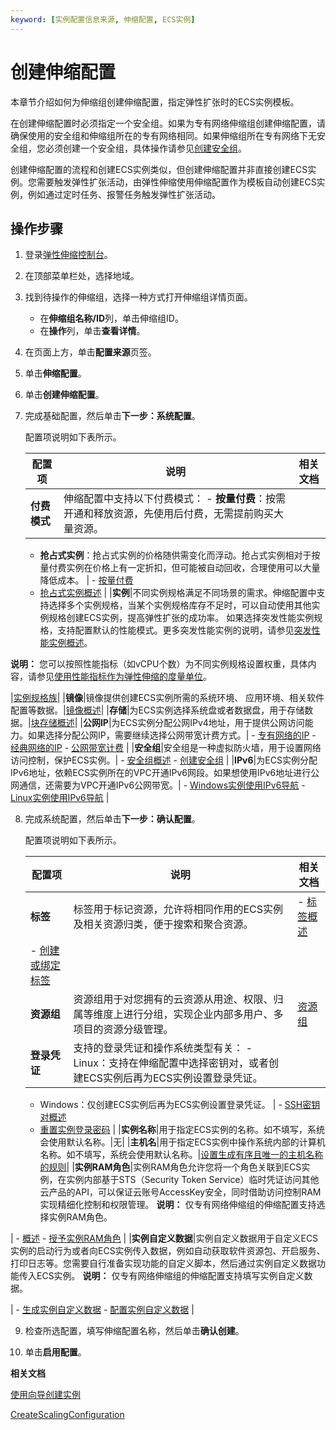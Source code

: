 ```yaml
---
keyword: [实例配置信息来源, 伸缩配置, ECS实例]
---
```


# 创建伸缩配置

本章节介绍如何为伸缩组创建伸缩配置，指定弹性扩张时的ECS实例模板。

在创建伸缩配置时必须指定一个安全组。如果为专有网络伸缩组创建伸缩配置，请确保使用的安全组和伸缩组所在的专有网络相同。如果伸缩组所在专有网络下无安全组，您必须创建一个安全组，具体操作请参见[创建安全组](/cn.zh-CN/安全/安全组/创建安全组.md)。

创建伸缩配置的流程和创建ECS实例类似，但创建伸缩配置并非直接创建ECS实例。您需要触发弹性扩张活动，由弹性伸缩使用伸缩配置作为模板自动创建ECS实例，例如通过定时任务、报警任务触发弹性扩张活动。

## 操作步骤

1.  登录[弹性伸缩控制台](https://essnew.console.aliyun.com/)。

2.  在顶部菜单栏处，选择地域。

3.  找到待操作的伸缩组，选择一种方式打开伸缩组详情页面。

    -   在**伸缩组名称/ID**列，单击伸缩组ID。
    -   在**操作**列，单击**查看详情**。
4.  在页面上方，单击**配置来源**页签。

5.  单击**伸缩配置**。

6.  单击**创建伸缩配置**。

7.  完成基础配置，然后单击**下一步：系统配置**。

    配置项说明如下表所示。

    |配置项|说明|相关文档|
    |---|--|----|
    |**付费模式**|伸缩配置中支持以下付费模式：     -   **按量付费**：按需开通和释放资源，先使用后付费，无需提前购买大量资源。
    -   **抢占式实例**：抢占式实例的价格随供需变化而浮动。抢占式实例相对于按量付费实例在价格上有一定折扣，但可能被自动回收，合理使用可以大量降低成本。
|    -   [按量付费](/cn.zh-CN/产品定价/计费方式/按量付费.md)
    -   [抢占式实例概述](/cn.zh-CN/实例/选择实例购买方式/抢占式实例/抢占式实例概述.md) |
    |**实例**|不同实例规格满足不同场景的需求。伸缩配置中支持选择多个实例规格，当某个实例规格库存不足时，可以自动使用其他实例规格创建ECS实例，提高弹性扩张的成功率。 如果选择突发性能实例规格，支持配置默认的性能模式。更多突发性能实例的说明，请参见[突发性能实例概述](/cn.zh-CN/实例/选择实例规格/突发型/突发性能实例概述.md)。

 **说明：** 您可以按照性能指标（如vCPU个数）为不同实例规格设置权重，具体内容，请参见[使用性能指标作为弹性伸缩的度量单位](/cn.zh-CN/最佳实践/使用性能指标作为弹性伸缩的度量单位.md)。

|[实例规格族](/cn.zh-CN/实例/实例规格族.md)|
    |**镜像**|镜像提供创建ECS实例所需的系统环境、 应用环境、相关软件配置等数据。|[镜像概述](/cn.zh-CN/镜像/镜像概述.md)|
    |**存储**|为ECS实例选择系统盘或者数据盘，用于存储数据。|[块存储概述](/cn.zh-CN/块存储/块存储介绍/块存储概述.md)|
    |**公网IP**|为ECS实例分配公网IPv4地址，用于提供公网访问能力。如果选择分配公网IP，需要继续选择公网带宽计费方式。|    -   [专有网络的IP](/cn.zh-CN/网络/实例IP地址介绍/专有网络的IP.md)
    -   [经典网络的IP](/cn.zh-CN/网络/实例IP地址介绍/经典网络的IP.md)
    -   [公网带宽计费](/cn.zh-CN/产品定价/计费项/公网带宽计费.md) |
    |**安全组**|安全组是一种虚拟防火墙，用于设置网络访问控制，保护ECS实例。|    -   [安全组概述](/cn.zh-CN/安全/安全组/安全组概述.md)
    -   [创建安全组](/cn.zh-CN/安全/安全组/创建安全组.md) |
    |**IPv6**|为ECS实例分配IPv6地址，依赖ECS实例所在的VPC开通IPv6网段。如果想使用IPv6地址进行公网通信，还需要为VPC开通IPv6公网带宽。|    -   [Windows实例使用IPv6导航](/cn.zh-CN/网络/配置IPv6地址/Windows实例配置IPv6地址/Windows实例使用IPv6导航.md)
    -   [Linux实例使用IPv6导航](/cn.zh-CN/网络/配置IPv6地址/Linux实例配置IPv6地址/Linux实例使用IPv6导航.md) |

8.  完成系统配置，然后单击**下一步：确认配置**。

    配置项说明如下表所示。

    |配置项|说明|相关文档|
    |---|--|----|
    |**标签**|标签用于标记资源，允许将相同作用的ECS实例及相关资源归类，便于搜索和聚合资源。|    -   [标签概述](/cn.zh-CN/标签与资源/标签/标签概述.md)
    -   [创建或绑定标签](/cn.zh-CN/标签与资源/标签/创建或绑定标签.md) |
    |**资源组**|资源组用于对您拥有的云资源从用途、权限、归属等维度上进行分组，实现企业内部多用户、多项目的资源分级管理。|[资源组](/cn.zh-CN/标签与资源/资源/资源组.md)|
    |**登录凭证**|支持的登录凭证和操作系统类型有关：     -   Linux：支持在伸缩配置中选择密钥对，或者创建ECS实例后再为ECS实例设置登录凭证。
    -   Windows：仅创建ECS实例后再为ECS实例设置登录凭证。
|    -   [SSH密钥对概述](/cn.zh-CN/安全/SSH密钥对/SSH密钥对概述.md)
    -   [重置实例登录密码](/cn.zh-CN/实例/管理实例/重置实例登录密码.md) |
    |**实例名称**|用于指定ECS实例的名称。如不填写，系统会使用默认名称。|无|
    |**主机名**|用于指定ECS实例中操作系统内部的计算机名称。如不填写，系统会使用默认名称。|[设置生成有序且唯一的主机名称的规则](/cn.zh-CN/最佳实践/设置生成有序且唯一的主机名称的规则.md)|
    |**实例RAM角色**|实例RAM角色允许您将一个角色关联到ECS实例，在实例内部基于STS（Security Token Service）临时凭证访问其他云产品的API，可以保证云账号AccessKey安全，同时借助访问控制RAM实现精细化控制和权限管理。 **说明：** 仅专有网络伸缩组的伸缩配置支持选择实例RAM角色。

|    -   [概述](/cn.zh-CN/安全/实例RAM角色/概述.md)
    -   [授予实例RAM角色](/cn.zh-CN/安全/实例RAM角色/授予实例RAM角色.md) |
    |**实例自定义数据**|实例自定义数据用于自定义ECS实例的启动行为或者向ECS实例传入数据，例如自动获取软件资源包、开启服务、打印日志等。您需要自行准备实现功能的自定义脚本，然后通过实例自定义数据功能传入ECS实例。 **说明：** 仅专有网络伸缩组的伸缩配置支持填写实例自定义数据。

|    -   [生成实例自定义数据](/cn.zh-CN/实例/管理实例/使用实例自定义数据/生成实例自定义数据.md)
    -   [配置实例自定义数据](/cn.zh-CN/实例/管理实例/使用实例自定义数据/配置实例自定义数据.md) |

9.  检查所选配置，填写伸缩配置名称，然后单击**确认创建**。

10. 单击**启用配置**。


**相关文档**  


[使用向导创建实例](/cn.zh-CN/实例/创建实例/使用向导创建实例.md)

[CreateScalingConfiguration](/cn.zh-CN/API参考/伸缩配置/CreateScalingConfiguration.md)

